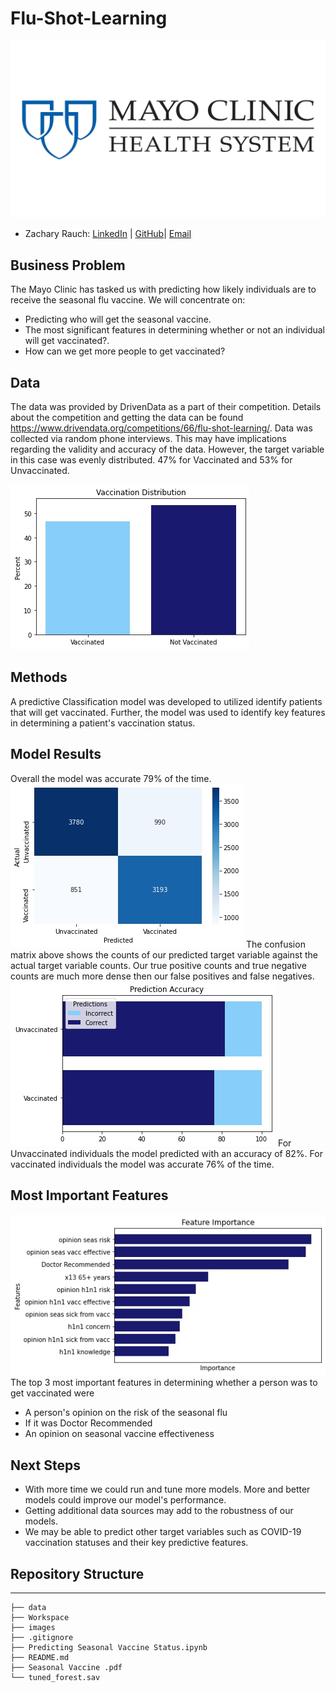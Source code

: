 # Flu-Shot-Learning
![img](./images/Mayo_Clinic.Header.webp)
- Zachary Rauch: 
[LinkedIn](https://www.linkedin.com/in/zach-rauch/) |
[GitHub](https://github.com/ZachRauch)|
[Email](zach.rauch0@gmail.com)

## Business Problem
The Mayo Clinic has tasked us with predicting how likely individuals are to receive the seasonal flu vaccine. We will concentrate on:

- Predicting who will get the seasonal vaccine.
- The most significant features in determining whether or not an individual will get vaccinated?.
- How can we get more people to get vaccinated?

## Data
The data was provided by DrivenData as a part of their competition. Details about the competition and getting the data can be found https://www.drivendata.org/competitions/66/flu-shot-learning/. Data was collected via random phone interviews. This may have implications regarding the validity and accuracy of the data. However, the target variable in this case was evenly distributed. 47% for Vaccinated and 53% for Unvaccinated. 

![img](./images/Vaccination_Distribution.jpeg)
## Methods
A predictive Classification model was developed to utilized identify patients that will get vaccinated. Further, the model was used to identify key features in determining a patient's vaccination status.

## Model Results 
Overall the model was accurate 79% of the time.
![img](./images/Confusion2.jpeg)
The confusion matrix above shows the counts of our predicted target variable against the actual target variable counts. Our true positive counts and true negative counts are much more dense then our false positives and false negatives.
![img](./images/Prediction_Accuracy.jpeg)
For Unvaccinated individuals the model predicted with an accuracy of 82%. For vaccinated individuals the model was accurate 76% of the time.
## Most Important Features
![img](./images/Feature_Importance.jpeg)
The top 3 most important features in determining whether a person was to get vaccinated were
- A person's opinion on the risk of the seasonal flu
- If it was Doctor Recommended
- An opinion on seasonal vaccine effectiveness
## Next Steps
- With more time we could run and tune more models. More and better models could improve our model's performance.
- Getting additional data sources may add to the robustness of our models.
- We may be able to predict other target variables such as COVID-19 vaccination statuses and their key predictive features.
## Repository Structure
---
```
├── data  
├── Workspace
├── images
├── .gitignore
├── Predicting Seasonal Vaccine Status.ipynb
├── README.md
├── Seasonal Vaccine .pdf
└── tuned_forest.sav
```
